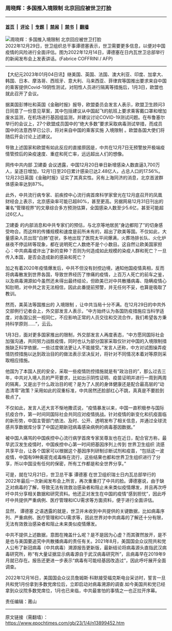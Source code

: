 ### 周晓辉：多国推入境限制 北京回应被世卫打脸

---

#### [首页](../../../..?n13899452) &nbsp;|&nbsp; [评论](../../../../../epoch-comment?n13899452) &nbsp;|&nbsp; [专题](../../../../../epoch-special?n13899452) &nbsp;|&nbsp; [禁闻](../../../../../epoch-news?n13899452) &nbsp;|&nbsp; [禁书](../../../../../books?n13899452) &nbsp;|&nbsp; [翻墙](https://github.com/gfw-breaker/nogfw/blob/master/README.md?n13899452)


<div><img alt="周晓辉：多国推入境限制 北京回应被世卫打脸" class="attachment-djy_600_400 size-djy_600_400 wp-post-image" src="https://i.epochtimes.com/assets/uploads/2022/12/id13895557-000_333N8HR-600x400.jpg"/>
<div class="caption">
 2022年12月29日，世卫组织总干事谭德塞表示，世卫需要更多信息，以便对中国疫情的风险进行全面评估。图为2022年12月14日，谭德塞在日内瓦世卫总部举行的新闻发布会上发表讲话。(Fabrice COFFRINI / AFP)
</div></div><hr/><div class="post_content" id="artbody" itemprop="articleBody">
 <!-- article content begin -->
 <p>
  【大纪元2023年01月04日讯】继美国、英国、法国、澳大利亚、印度、加拿大、韩国、日本、摩洛哥、西班牙、意大利、马来西亚、菲律宾等国推出要求来自中国的乘客提供Covid-19阴性测试，对阳性人员进行隔离等措施后，1月3日，欧盟也就此召开了会议。
 </p>
 <p>
  据美国彭博社和英国《金融时报》报导，欧盟委员会发言人表示，欧盟卫生顾问3日同意了一份意见草案，其中包括建议从中国起飞的航班上要求乘客戴口罩和增加废水监测，在机场进行基因组监测，并建议讨论COVID-19测试问题。在布鲁塞尔举行的会议上，27个欧盟成员国中的“绝大多数”要求采取病毒测试举措，而成员国中的法意西早已公示，将对来自中国的乘客实施
  <ok href="https://www.epochtimes.com/gb/tag/%E5%85%A5%E5%A2%83%E9%99%90%E5%88%B6.html">
   入境限制
  </ok>
  。欧盟各国大使们将随后开会讨论上述建议。
 </p>
 <p>
  导致上述国家和欧盟有如此反应的直接原因是，中共在12月7日无预警放开极端疫情管控后的染疫速度、重症和死亡率，远远超出人们的想像。
 </p>
 <p>
  网传中共内部
  <ok href="https://www.epochtimes.com/gb/tag/%E5%8D%AB%E5%BB%BA%E5%A7%94.html">
   卫建委
  </ok>
  会议透露，中国12月20日单日新增感染人数直逼3,700万人，呈逐日增加，12月1日至20日累计感染已达2.48亿人，占总人口的17.56%。12月23日英国《金融时报》证实了其真实性。另有上海同济的消息，北京首波群体感染率达到87%。
 </p>
 <p>
  此外，中共流行病专家、前疾控中心流行病首席科学家曾光在12月底召开的凤凰财经会上表示，北京感染率可能已超80%，甚至更高。另据网易12月31日刊出的署名“管理视界”的文章综合多方预测估算，全国感染人数至少5.6亿，甚至可能超过6亿人。
 </p>
 <p>
  <ok href="https://www.epochtimes.com/gb/tag/%E5%8D%AB%E5%BB%BA%E5%A7%94.html">
   卫建委
  </ok>
  的内部消息和中共专家们的预估，与北京等地居民“身边都阳了”的切身感受吻合。而这样的传播规模和速度是前所未有的，超出了欧美等国。不仅如此，大量感染人员出现“白肺”症状，多地出现了医院太平间爆满，火葬场排长队、火化炉昼夜不停运转等现象，都在说明死亡人数绝不是个小数目。这自然让欧美国家担心：中共病毒或许出了新的变种？否则为何造成如此规模的染疫人群和死亡？一旦传入本国，是否会造成新的感染和死亡？
 </p>
 <p>
  加之有着2020年疫情爆发后，中共不但没有封控边境，通知他国疫情真相，反而将病毒散发到世界各国，导致世界经历了惨痛的疫情，上百万人死亡的前车之鉴，以及病毒溯源如今虽然还未得出最终结论，但欧美已对中共散播病毒、隐瞒疫情心知肚明，对中共之言无法相信，因此此番提前预警，并无任何不妥，也算是吸取了教训。
 </p>
 <p>
  然而，美英法等国推出的
  <ok href="https://www.epochtimes.com/gb/tag/%E5%85%A5%E5%A2%83%E9%99%90%E5%88%B6.html">
   入境限制
  </ok>
  ，让中共当局十分不满。在12月29日的中共外交部例行记者会上，外交部发言人表示，“中方始终认为各国防疫措施应当科学适度，对各国公民一视同仁，不应影响正常的人员交往和交流合作，我们希望各方秉持科学原则……”，云云。
 </p>
 <p>
  1月3日，面对更多国家推出的限制，外交部发言人再度表态，“中方愿同国际社会加强沟通，共同努力战胜疫情，同时也认为部分国家采取仅针对中国的入境限制措施缺乏科学依据，一些过度做法更让人不能接受。”发言人还称，中方对试图操弄疫情防控措施以达到政治目的的做法表示坚决反对，将针对不同情况本着对等原则采取相应措施。
 </p>
 <p>
  他国为了本国人民的安全，采取一些疫情防控措施就是有“政治目的”，那么过去三年，中共对入境人员的严苛要求，比如出示阴性证明、疫苗证明并进行一周到两周的隔离，又是出于什么政治目的呢？是为了人民的身体健康还是配合最高层的“动态清零”政策？采用如此的双重标准，中共居然还脸部红心不跳，真真是不要脸到极点了。
 </p>
 <p>
  不仅如此，发言人还大言不惭地撒谎说，“疫情暴发以来，中国一直积极参与国际抗疫合作，第一时间同国际社会共同应对疫情挑战。针对疫情的新变化和抗疫面临的新形势，中国主管部门依法、及时、公开、透明发布了相关信息，并通过全球流感共享数据库分享了中国近期新冠病毒感染病例的病毒基因数据。”
 </p>
 <p>
  被中国人痛骂的中国疾控中心流行病学首席专家吴尊友也在近日，配合官方称，最早武汉发生疫情时，中国疾控中心第一时间把基因序列上传到
  <ok href="https://www.epochtimes.com/gb/tag/%E4%B8%96%E7%95%8C%E5%8D%AB%E7%94%9F%E7%BB%84%E7%BB%87.html">
   世界卫生组织
  </ok>
  流感共享平台，让各个国家可以根据这个基因序列研制诊断试剂和疫苗，“包括这一波疫情，中国有9种奥密克戎毒株在流行，这些结果也都和世界卫生组织进行了分享，所以中国没有任何的保密，所有工作都是和全世界分享。”
 </p>
 <p>
  可是，就在12月21日，世卫总干事
  <ok href="https://www.epochtimes.com/gb/tag/%E8%B0%AD%E5%BE%B7%E5%A1%9E.html">
   谭德塞
  </ok>
  在世卫组织瑞士日内瓦总部举行的2022年最后一次新闻发布会上所言，再次重重打了中共的脸。谭德塞说，由于缺乏对病毒的了解，导致无法有效救治感染者和阻止未来类似疫情爆发，并且再次呼吁中共分享相关数据和研究资料。他还正对发生在中国的疫情“感到担忧”，因此呼吁中共提供严重病例、医疗管理和ICU需求等方面资料，便于进行全面评估。
 </p>
 <p>
  显然，
  <ok href="https://www.epochtimes.com/gb/tag/%E8%B0%AD%E5%BE%B7%E5%A1%9E.html">
   谭德塞
  </ok>
  之语透露的就是，世卫并未收到中共提供的关键数据，比如病毒序列、严重病例、医疗管理和ICU需求等，因此世界对中共病毒的了解还十分有限，无法有效救治感染者和阻止未来类似疫情爆发。
 </p>
 <p>
  中共不提供上述数据，意图在掩盖什么呢？是不是因为心虚？而其骤然放开，是不是也与美国要追究中共散播病毒的责任有关。2021年8月，美国国会众议院共和党人公布了新冠病毒（中共病毒）溯源报告更新版，最新结论将病毒源头直指武汉病毒研究所，称“有大量证据显示病毒源自于武汉病毒研究所”，且病毒早在2019年9月就已存在。报告还更进一步表示“病毒有可能经基因改造过”，因此呼吁展开全面调查。
 </p>
 <p>
  2022年12月16日，美国国会众议员詹姆斯‧科默接受福克斯电台采访时，誓言一旦共和党1月份拿到多数党席位后，立即启动对病毒溯源的调查.如今美国共和党已经拿到众议院多数党席位，1月也已来临，中共最害怕的事情之一也正拉开序幕。
 </p>
 <p>
  责任编辑：莆山
 </p>
 <!-- article content end -->
 <div id="below_article_ad">
 </div>
</div>


---

原文链接（需翻墙）：https://www.epochtimes.com/gb/23/1/4/n13899452.htm